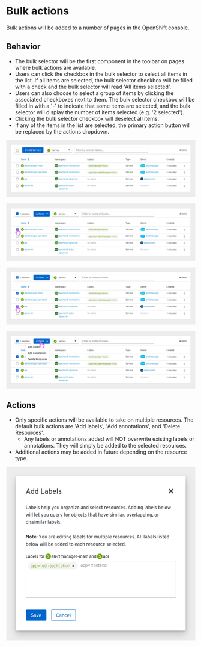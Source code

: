 # Bulk actions

Bulk actions will be added to a number of pages in the OpenShift console.


## Behavior
* The bulk selector will be the first component in the toolbar on pages where bulk actions are available.
* Users can click the checkbox in the bulk selector to select all items in the list. If all items are selected, the bulk selector checkbox will be filled with a check and the bulk selector will read 'All items selected'.
* Users can also choose to select a group of items by clicking the associated checkboxes next to them. The bulk selector checkbox will be filled in with a '-' to indicate that some items are selected, and the bulk selector will display the number of items selected (e.g. '2 selected').
* Clicking the bulk selector checkbox will deselect all items.
* If any of the items in the list are selected, the primary action button will be replaced by the actions dropdown.

![1](img/1.png)

![2](img/2.png)

![3](img/3.png)

![4](img/4.png)

## Actions
* Only specific actions will be available to take on multiple resources. The default bulk actions are 'Add labels', 'Add annotations', and 'Delete Resources'.
  * Any labels or annotations added will NOT overwrite existing labels or annotations. They will simply be added to the selected resources.
* Additional actions may be added in future depending on the resource type.

![5](img/5.png)
